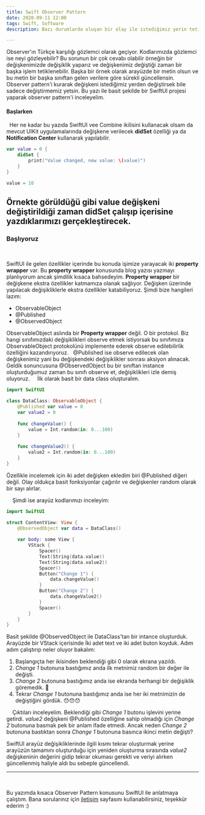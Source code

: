 ```yaml
---
title: Swift Observer Pattern
date: 2020-09-11 12:00
tags: Swift, Software
description: Bazı durumlarda oluşan bir olay ile istediğimiz yerin tetiklenmesi ve bir işlem yapması gerekebilir. Bu durumda nasıl yapabileceğimize bakalım.

---
```

Observer'ın Türkçe karşılığı gözlemci olarak geçiyor. Kodlarımızda gözlemci ise neyi gözleyebilir? Bu sorunun bir çok cevabı olabilir örneğin bir değişkenimizde değişiklik yaparız ve değişkenimiz değiştiği zaman bir başka işlem tetiklenebilir. Başka bir örnek olarak arayüzde bir metin olsun ve bu metin bir başka sınıftan gelen verilere göre sürekli güncellensin. Observer pattern'i kurarak değişkeni istediğimiz yerden değiştirsek bile sadece değiştirmemiz yetsin. Bu yazı ile basit şekilde bir SwiftUI projesi yaparak observer pattern'i inceleyelim.

#### Başlarken
&nbsp;
Her ne kadar bu yazıda SwiftUI vee Combine ikilisini kullanacak olsam da mevcut UIKit uygulamalarında değişkene verilecek **didSet** özelliği ya da **Notification Center** kullanarak yapılabilir.
&nbsp;

```swift
var value = 0 {
    didSet {
        print("Value changed, new value: \(value)")
    }
}

value = 10
```
Örnekte görüldüğü gibi value değişkeni değiştirildiği zaman **didSet** çalışıp içerisine yazdıklarımızı gerçekleştirecek.
&nbsp;
&nbsp;
------------

### Başlıyoruz
&nbsp;

SwiftUI ile gelen özellikler içerinde bu konuda işimize yarayacak iki **property wrapper** var. Bu **property wrapper** konusunda blog yazısı yazmayı planlıyorum ancak şimdilik kısaca bahsedeyim. **Property wrapper** bir değişkene ekstra özellikler katmamıza olanak sağlıyor. Değişken üzerinde yapılacak değişikliklerle ekstra özellikler katabiliyoruz. Şimdi bize hangileri lazım:

- ObservableObject
- @Published
- @ObservedObject

ObservableObject aslında bir  **Property wrapper** değil. O bir protokol. Biz hangi sınıfımızdaki değişiklikleri observe etmek istiyorsak bu sınıfımıza ObservableObject protokolünü implemente ederek observe edilebilirlik özelliğini kazandırıyoruz.
&nbsp;
@Published ise observe edilecek olan değişkenimiz yani bu değişkendeki değişiklikler sonrası aksiyon alınacak.
&nbsp;
Geldik sonuncusuna @ObservedObject bu bir sınıftan instance oluşturduğumuz zaman bu sınıfı observe et, değişiklikleri izle demiş oluyoruz.
&nbsp;
&nbsp;
İlk olarak basit bir data class oluşturalım.

```swift
import SwiftUI

class DataClass: ObservableObject {
    @Published var value = 0
    var value2 = 0
    
    func changeValue() {
        value = Int.random(in: 0...100)
    }
    
    func changeValue2() {
        value2 = Int.random(in: 0...100)
    }
}
```
Özellikle incelemek için iki adet değişken ekledim biri @Published diğeri değil. Olay oldukça basit fonksiyonlar çağırılır ve değişkenler random olarak bir sayı alırlar.

&nbsp;
&nbsp;
Şimdi ise arayüz kodlarımızı inceleyim:

```swift
import SwiftUI

struct ContentView: View {
    @ObservedObject var data = DataClass()
    
    var body: some View {
        VStack {
            Spacer()
            Text(String(data.value))
            Text(String(data.value2))
            Spacer()
            Button("Change 1") {
                data.changeValue()
            }
            Button("Change 2") {
                data.changeValue2()
            }
            Spacer()
        }
    }
}
```
Basit şekilde @ObservedObject ile DataClass'tan bir intance oluşturduk. Arayüzde bir VStack içerisinde İki adet text ve iki adet buton koyduk. Adım adım çalıştırıp neler oluyor bakalım:
&nbsp;
&nbsp;
1. Başlangıçta her ikisinden beklendiği gibi 0 olarak ekrana yazıldı.
2. *Change 1* butonuna bastığımız anda ilk metnimiz random bir değer ile değişti.
3. *Change 2* butonuna bastığımız anda ise ekranda herhangi bir değişiklik göremedik. 🤔
4. Tekrar *Change 1* butonuna bastığımız anda ise her iki metnimizin de değiştiğini gördük. 😯😯😯

&nbsp;
&nbsp;
Çıktıları inceleyelim. Beklendiği gibi *Change 1* butonu işlevini yerine getirdi. *value2* değişkeni @Published özelliğine sahip olmadığı için *Change 2* butonuna basmak pek bir anlam ifade etmedi. Ancak neden *Change 2* butonuna bastıktan sonra *Change 1* butonuna basınca ikinci metin değişti?

SwiftUI arayüz değişikliklerinde ilgili kısmı tekrar oluşturmak yerine arayüzün tamamını oluşturduğu için yeniden oluşturma sırasında *value2*  değişkeninin değerini gidip tekrar okuması gerekti ve veriyi alırken güncellenmiş haliyle aldı bu sebeple güncellendi.


------------
&nbsp;
&nbsp;

Bu yazımda kısaca Observer Pattern konusunu SwiftUI ile anlatmaya çalıştım. Bana sorularınız için [iletişim](/contact) sayfasını kullanabilirsiniz, teşekkür ederim :)

